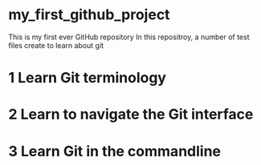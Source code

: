 # my_first_github_project
This is my first ever GitHub repository
In this repositroy, a number of test files create to learn about git

# 1 Learn Git terminology
# 2 Learn to navigate the Git interface
# 3 Learn Git in the commandline
